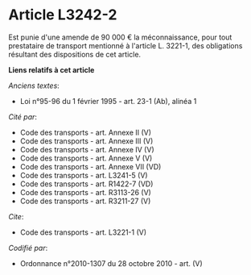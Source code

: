 # Article L3242-2

Est punie d'une amende de 90 000 € la méconnaissance, pour tout prestataire de transport mentionné à l'article L. 3221-1, des
obligations résultant des dispositions de cet article.

**Liens relatifs à cet article**

_Anciens textes_:

  - Loi n°95-96 du 1 février 1995 - art. 23-1 (Ab), alinéa 1

_Cité par_:

  - Code des transports - art. Annexe II (V)
  - Code des transports - art. Annexe III (V)
  - Code des transports - art. Annexe IV (V)
  - Code des transports - art. Annexe V (V)
  - Code des transports - art. Annexe VII (VD)
  - Code des transports - art. L3241-5 (V)
  - Code des transports - art. R1422-7 (VD)
  - Code des transports - art. R3113-26 (V)
  - Code des transports - art. R3211-27 (V)

_Cite_:

  - Code des transports - art. L3221-1 (V)

_Codifié par_:

  - Ordonnance n°2010-1307 du 28 octobre 2010 - art. (V)

